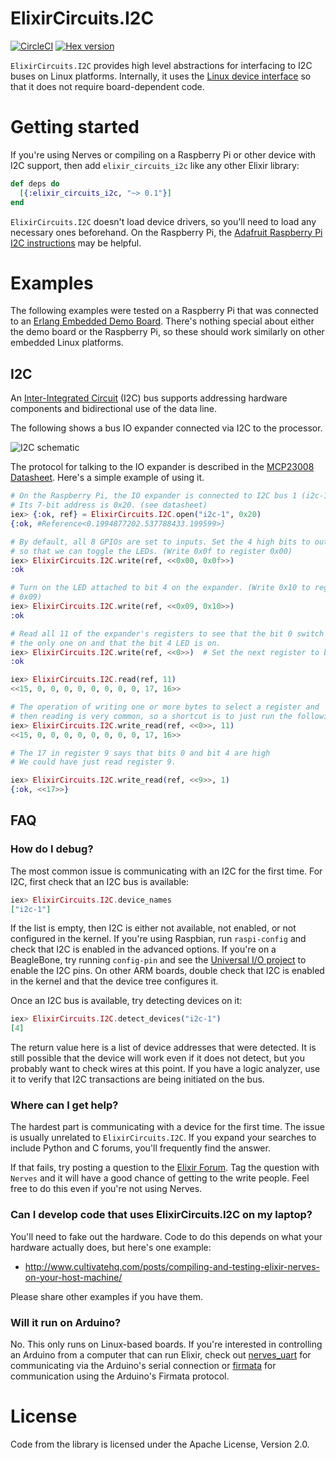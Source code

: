 # ElixirCircuits.I2C

[![CircleCI](https://circleci.com/gh/elixir-circuits/i2c.svg?style=svg)](https://circleci.com/gh/elixir-circuits/i2c)
[![Hex version](https://img.shields.io/hexpm/v/elixir_circuits_i2c.svg "Hex version")](https://hex.pm/packages/elixir_circuits_i2c)

`ElixirCircuits.I2C` provides high level abstractions for interfacing to I2C
buses on Linux platforms. Internally, it uses the [Linux device
interface](https://elixir.bootlin.com/linux/latest/source/Documentation/i2c/dev-interface)
so that it does not require board-dependent code.

# Getting started

If you're using Nerves or compiling on a Raspberry Pi or other device with I2C
support, then add `elixir_circuits_i2c` like any other Elixir library:

```elixir
def deps do
  [{:elixir_circuits_i2c, "~> 0.1"}]
end
```

`ElixirCircuits.I2C` doesn't load device drivers, so you'll need to load any
necessary ones beforehand.  On the Raspberry Pi, the [Adafruit Raspberry Pi I2C
instructions](https://learn.adafruit.com/adafruits-raspberry-pi-lesson-4-gpio-setup/configuring-i2c)
may be helpful.

# Examples

The following examples were tested on a Raspberry Pi that was connected to an
[Erlang Embedded Demo Board](http://solderpad.com/omerk/erlhwdemo/). There's
nothing special about either the demo board or the Raspberry Pi, so these should
work similarly on other embedded Linux platforms.

## I2C

An [Inter-Integrated Circuit](https://en.wikipedia.org/wiki/I%C2%B2C) (I2C)
bus supports addressing hardware components and bidirectional use of the data line.

The following shows a bus IO expander connected via I2C to the processor.

![I2C schematic](assets/images/schematic-i2c.png)

The protocol for talking to the IO expander is described in the [MCP23008
Datasheet](http://www.microchip.com/wwwproducts/Devices.aspx?product=MCP23008).
Here's a simple example of using it.

```elixir
# On the Raspberry Pi, the IO expander is connected to I2C bus 1 (i2c-1).
# Its 7-bit address is 0x20. (see datasheet)
iex> {:ok, ref} = ElixirCircuits.I2C.open("i2c-1", 0x20)
{:ok, #Reference<0.1994877202.537788433.199599>}

# By default, all 8 GPIOs are set to inputs. Set the 4 high bits to outputs
# so that we can toggle the LEDs. (Write 0x0f to register 0x00)
iex> ElixirCircuits.I2C.write(ref, <<0x00, 0x0f>>)
:ok

# Turn on the LED attached to bit 4 on the expander. (Write 0x10 to register
# 0x09)
iex> ElixirCircuits.I2C.write(ref, <<0x09, 0x10>>)
:ok

# Read all 11 of the expander's registers to see that the bit 0 switch is
# the only one on and that the bit 4 LED is on.
iex> ElixirCircuits.I2C.write(ref, <<0>>)  # Set the next register to be read to 0
:ok

iex> ElixirCircuits.I2C.read(ref, 11)
<<15, 0, 0, 0, 0, 0, 0, 0, 0, 17, 16>>

# The operation of writing one or more bytes to select a register and
# then reading is very common, so a shortcut is to just run the following:
iex> ElixirCircuits.I2C.write_read(ref, <<0>>, 11)
<<15, 0, 0, 0, 0, 0, 0, 0, 0, 17, 16>>

# The 17 in register 9 says that bits 0 and bit 4 are high
# We could have just read register 9.

iex> ElixirCircuits.I2C.write_read(ref, <<9>>, 1)
{:ok, <<17>>}
```

## FAQ

### How do I debug?

The most common issue is communicating with an I2C for the first time.
For I2C, first check that an I2C bus is available:

```elixir
iex> ElixirCircuits.I2C.device_names
["i2c-1"]
```

If the list is empty, then I2C is either not available, not enabled, or not
configured in the kernel. If you're using Raspbian, run `raspi-config` and check
that I2C is enabled in the advanced options. If you're on a BeagleBone, try
running `config-pin` and see the [Universal I/O
project](https://github.com/cdsteinkuehler/beaglebone-universal-io) to enable
the I2C pins. On other ARM boards, double check that I2C is enabled in the
kernel and that the device tree configures it.

Once an I2C bus is available, try detecting devices on it:

```elixir
iex> ElixirCircuits.I2C.detect_devices("i2c-1")
[4]
```

The return value here is a list of device addresses that were detected. It is
still possible that the device will work even if it does not detect, but you
probably want to check wires at this point. If you have a logic analyzer, use it
to verify that I2C transactions are being initiated on the bus.

### Where can I get help?

The hardest part is communicating with a device for the first time. The issue is
usually unrelated to `ElixirCircuits.I2C`. If you expand your searches to
include Python and C forums, you'll frequently find the answer.

If that fails, try posting a question to the [Elixir
Forum](https://elixirforum.com/). Tag the question with `Nerves` and it will
have a good chance of getting to the write people. Feel free to do this even if
you're not using Nerves.

### Can I develop code that uses ElixirCircuits.I2C on my laptop?

You'll need to fake out the hardware. Code to do this depends
on what your hardware actually does, but here's one example:

  * http://www.cultivatehq.com/posts/compiling-and-testing-elixir-nerves-on-your-host-machine/

Please share other examples if you have them.

### Will it run on Arduino?

No. This only runs on Linux-based boards. If you're interested in controlling an
Arduino from a computer that can run Elixir, check out
[nerves_uart](https://hex.pm/packages/nerves_uart) for communicating via the
Arduino's serial connection or
[firmata](https://github.com/mobileoverlord/firmata) for communication using the
Arduino's Firmata protocol.

# License

Code from the library is licensed under the Apache License, Version 2.0.
